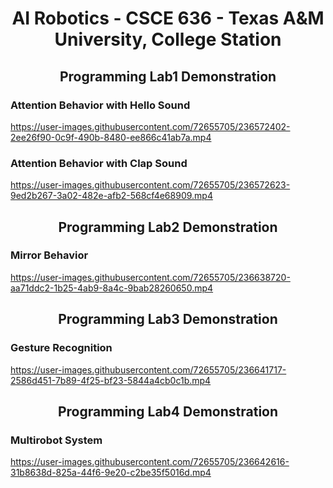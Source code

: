 <h1 align="center">AI Robotics - CSCE 636 - Texas A&M University, College Station</h1>


<h2 align="center">Programming Lab1 Demonstration</h2>

<h3 align="left">Attention Behavior with Hello Sound</h3>

https://user-images.githubusercontent.com/72655705/236572402-2ee26f90-0c9f-490b-8480-ee866c41ab7a.mp4

<h3 align="left">Attention Behavior with Clap Sound</h3>

https://user-images.githubusercontent.com/72655705/236572623-9ed2b267-3a02-482e-afb2-568cf4e68909.mp4



<h2 align="center">Programming Lab2 Demonstration</h2>

<h3 align="left">Mirror Behavior</h3>

https://user-images.githubusercontent.com/72655705/236638720-aa71ddc2-1b25-4ab9-8a4c-9bab28260650.mp4


<h2 align="center">Programming Lab3 Demonstration</h2>

<h3 align="left">Gesture Recognition</h3>

https://user-images.githubusercontent.com/72655705/236641717-2586d451-7b89-4f25-bf23-5844a4cb0c1b.mp4



<h2 align="center">Programming Lab4 Demonstration</h2>

<h3 align="left">Multirobot System</h3>

https://user-images.githubusercontent.com/72655705/236642616-31b8638d-825a-44f6-9e20-c2be35f5016d.mp4
